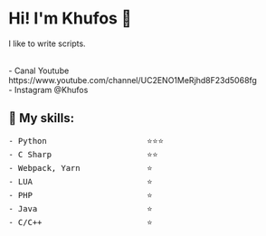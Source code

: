 # Hi! I'm Khufos 👋

I like to write scripts.

<p>
   <br/>
- Canal Youtube https://www.youtube.com/channel/UC2ENO1MeRjhd8F23d5068fg <br/>
- Instagram  @Khufos
</p>

## :rocket: My skills:

<pre>
- Python                     ⭐️⭐️⭐️
- C Sharp                    ⭐️⭐️
- Webpack, Yarn              ⭐️
- LUA                        ⭐️
- PHP                        ⭐
- Java                       ⭐️
- C/C++                      ⭐️
</pre>
